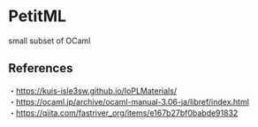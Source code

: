 # PetitML
small subset of OCaml
## References
・https://kuis-isle3sw.github.io/IoPLMaterials/  
・https://ocaml.jp/archive/ocaml-manual-3.06-ja/libref/index.html  
・https://qiita.com/fastriver_org/items/e167b27bf0babde91832
